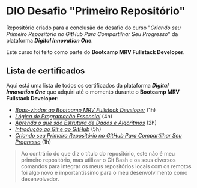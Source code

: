 # DIO Desafio "Primeiro Repositório"

Repositório criado para a conclusão do desafio do curso "*Criando seu Primeiro Repositório no GitHub Para Compartilhar Seu Progresso*" da plataforma ***Digital Innovation One***.

Este curso foi feito como parte do **Bootcamp MRV Fullstack Developer**.

## Lista de certificados

Aqui está uma lista de todos os certificados da plataforma ***Digital Innovation One*** que adquiri até o momento durante o **Bootcamp MRV Fullstack Developer**:

- <a href="https://1drv.ms/b/s!At4CaAVhL3GcgZgxjxB6bLwlM7vD5w">*Boas-vindas ao Bootcamp MRV Fullstack Developer*</a> (1h)
- <a href="https://1drv.ms/b/s!At4CaAVhL3GcgZgy058S90ojaoPYvA">*Lógica de Programação Essencial*</a> (4h)
- <a href="https://1drv.ms/b/s!At4CaAVhL3GcgZgz1m2eQ3U0eq1kDA">*Aprenda o que são Estrutura de Dados e Algoritmos*</a> (2h)
- <a href="https://1drv.ms/b/s!At4CaAVhL3GcgZg4mQEDRv1e5HBGIA">*Introdução ao Git e ao GitHub*</a> (5h)
- <a href="https://1drv.ms/b/s!At4CaAVhL3GcgZg5M6mroXxqjYY-Vw">*Criando seu Primeiro Repositório no GitHub Para Compartilhar Seu Progresso*</a> (1h)

> Ao contrário do que diz o título do repositório, este não é meu primeiro repositório, mas utilizar o Git Bash e os seus diversos comandos para integrar os meus repositórios locais com os remotos foi algo novo e importantíssimo para o meu desenvolvimento como desenvolvedor.

